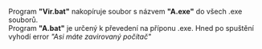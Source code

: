 Program **"Vir.bat"** nakopíruje soubor s názvem **"A.exe"** do všech .exe souborů.<br>
Program **"A.bat"** je určený k převedení na příponu .exe. Hned po spuštění vyhodí error *"Asi máte zavirovaný počítač"*